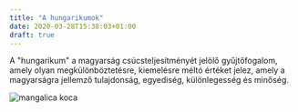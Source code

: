 ```yaml
---
title: "A hungarikumok"
date: 2020-03-28T15:38:03+01:00
draft: true
---
```

A "hungarikum" a magyarság csúcsteljesítményét jelölő gyűjtőfogalom, amely olyan megkülönböztetésre, kiemelésre méltó értéket jelez, amely a magyarságra jellemző tulajdonság, egyediség, különlegesség és minőség.

![mangalica koca](/images/Mangalica.jpg)
